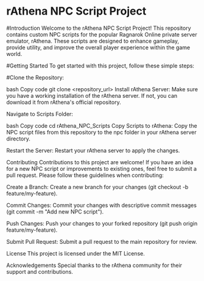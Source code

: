 # rAthena NPC Script Project
#Introduction
Welcome to the rAthena NPC Script Project! This repository contains custom NPC scripts for the popular Ragnarok Online private server emulator, rAthena. These scripts are designed to enhance gameplay, provide utility, and improve the overall player experience within the game world.

#Getting Started
To get started with this project, follow these simple steps:

#Clone the Repository:

bash
Copy code
git clone <repository_url>
Install rAthena Server:
Make sure you have a working installation of the rAthena server. If not, you can download it from rAthena's official repository.

Navigate to Scripts Folder:

bash
Copy code
cd rAthena_NPC_Scripts
Copy Scripts to rAthena:
Copy the NPC script files from this repository to the npc folder in your rAthena server directory.

Restart the Server:
Restart your rAthena server to apply the changes.

Contributing
Contributions to this project are welcome! If you have an idea for a new NPC script or improvements to existing ones, feel free to submit a pull request. Please follow these guidelines when contributing:

Create a Branch:
Create a new branch for your changes (git checkout -b feature/my-feature).

Commit Changes:
Commit your changes with descriptive commit messages (git commit -m "Add new NPC script").

Push Changes:
Push your changes to your forked repository (git push origin feature/my-feature).

Submit Pull Request:
Submit a pull request to the main repository for review.

License
This project is licensed under the MIT License.

Acknowledgements
Special thanks to the rAthena community for their support and contributions.
